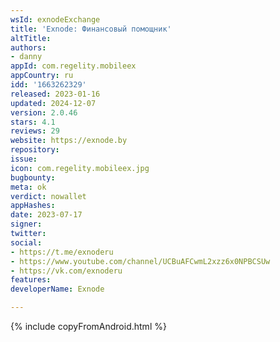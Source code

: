 ```yaml
---
wsId: exnodeExchange
title: 'Exnode: Финансовый помощник'
altTitle: 
authors:
- danny
appId: com.regelity.mobileex
appCountry: ru
idd: '1663262329'
released: 2023-01-16
updated: 2024-12-07
version: 2.0.46
stars: 4.1
reviews: 29
website: https://exnode.by
repository: 
issue: 
icon: com.regelity.mobileex.jpg
bugbounty: 
meta: ok
verdict: nowallet
appHashes: 
date: 2023-07-17
signer: 
twitter: 
social:
- https://t.me/exnoderu
- https://www.youtube.com/channel/UCBuAFCwmL2xzz6x0NPBCSUw
- https://vk.com/exnoderu
features: 
developerName: Exnode

---
```


{% include copyFromAndroid.html %}
